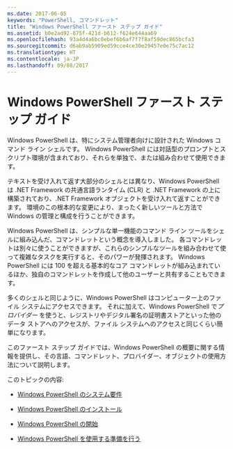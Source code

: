 ```yaml
---
ms.date: 2017-06-05
keywords: "PowerShell, コマンドレット"
title: "Windows PowerShell ファースト ステップ ガイド"
ms.assetid: b0e2ad92-875f-421d-b612-f624e644aa69
ms.openlocfilehash: 93a4d4a6bc0ebef6b6af7f7f8af59dec865bcfa3
ms.sourcegitcommit: d6ab9ab5909ed59cce4ce30e29457e0e75c7ac12
ms.translationtype: HT
ms.contentlocale: ja-JP
ms.lasthandoff: 09/08/2017
---
```

# <a name="getting-started-with-windows-powershell"></a>Windows PowerShell ファースト ステップ ガイド
Windows PowerShell は、特にシステム管理者向けに設計された Windows コマンド ライン シェルです。 Windows PowerShell には対話型のプロンプトとスクリプト環境が含まれており、それらを単独で、または組み合わせて使用できます。

テキストを受け入れて返す大部分のシェルとは異なり、Windows PowerShell は .NET Framework の共通言語ランタイム (CLR) と .NET Framework の上に構築されており、.NET Framework オブジェクトを受け入れて返すことができます。 環境のこの根本的な変更により、まったく新しいツールと方法で Windows の管理と構成を行うことができます。

Windows PowerShell は、シンプルな単一機能のコマンド ライン ツールをシェルに組み込んだ、コマンドレットという概念を導入しました。 各コマンドレットは別々に使うことができますが、これらのシンプルなツールを組み合わせて使って複雑なタスクを実行すると、そのパワーが発揮されます。 Windows PowerShell には 100 を超える基本的なコア コマンドレットが組み込まれているほか、独自のコマンドレットを作成して他のユーザーと共有することもできます。

多くのシェルと同じように、Windows PowerShell はコンピューター上のファイル システムにアクセスできます。 それに加えて、Windows PowerShell で*プロバイダー* を使うと、レジストリやデジタル署名の証明書ストアといった他のデータ ストアへのアクセスが、ファイル システムへのアクセスと同じくらい簡単になります。

このファースト ステップ ガイドでは、Windows PowerShell の概要に関する情報を提供し、その言語、コマンドレット、プロバイダー、オブジェクトの使用方法について説明します。

このトピックの内容:

- [Windows PowerShell のシステム要件](../setup/Windows-PowerShell-System-Requirements.md)

- [Windows PowerShell のインストール](../setup/Installing-Windows-PowerShell.md)

- [Windows PowerShell の開始](../setup/Starting-Windows-PowerShell.md)

- [Windows PowerShell を使用する準備を行う](Getting-Ready-to-Use-Windows-PowerShell.md)


